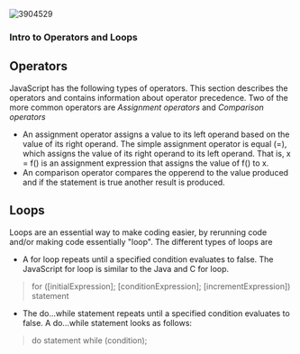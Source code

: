 
![3904529](https://user-images.githubusercontent.com/106101235/169898511-08d2bb3c-57d8-49dc-be08-358037af92e1.png)


### Intro to Operators and Loops 

## Operators 

JavaScript has the following types of operators. This section describes the operators and contains information about operator precedence.
Two of the more common operators are *Assignment operators* and *Comparison operators* 
- An assignment operator assigns a value to its left operand based on the value of its right operand. The simple assignment operator is equal (=), which assigns the value of its right operand to its left operand. That is, x = f() is an assignment expression that assigns the value of f() to x.
- An comparison operator compares the opperend to the value produced and if the statement is true another result is produced.

## Loops 
Loops are an essential way to make coding easier, by rerunning code and/or making code essentially "loop".
The different types of loops are 
- A for loop repeats until a specified condition evaluates to false. The JavaScript for loop is similar to the Java and C for loop.
 > for ([initialExpression]; [conditionExpression]; [incrementExpression])
  statement
- The do...while statement repeats until a specified condition evaluates to false. A do...while statement looks as follows:
> do
  > statement
> while (condition);
  
  
